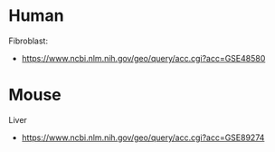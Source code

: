 # Human 
Fibroblast: 
* https://www.ncbi.nlm.nih.gov/geo/query/acc.cgi?acc=GSE48580

# Mouse
Liver
* https://www.ncbi.nlm.nih.gov/geo/query/acc.cgi?acc=GSE89274 


